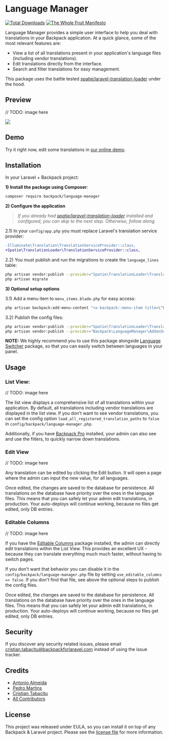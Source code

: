 # Language Manager

[![Total Downloads][ico-downloads]][link-downloads]
[![The Whole Fruit Manifesto](https://img.shields.io/badge/writing%20standard-the%20whole%20fruit-brightgreen)](https://github.com/the-whole-fruit/manifesto)

Language Manager provides a simple user interface to help you deal with translations in your Backpack application.
At a quick glance, some of the most relevant features are:

- View a list of all translations present in your application's language files (including vendor translations).
- Edit translations directly from the interface.
- Search and filter translations for easy management.

This package uses the battle tested [spatie/laravel-translation-loader](https://github.com/spatie/laravel-translation-loader) under the hood.

## Preview

// TODO: image here

![](https://user-images.githubusercontent.com/1032474/205863022-827f3248-a9f3-4d05-896f-5fa7a40227be.gif)


## Demo

Try it right now, edit some translations in [our online demo](https://demo.backpackforlaravel.com/admin/language-manager).  

## Installation

In your Laravel + Backpack project:

**1) Install the package using Composer**:

```bash
composer require backpack/language-manager
```

**2) Configure the application**

> _If you already had [spatie/laravel-translation-loader](https://github.com/spatie/laravel-translation-loader) installed and configured, you can skip to the next step. Otherwise, follow along._

2.1) In your `config/app.php` you must replace Laravel's translation service provider:

```diff
-Illuminate\Translation\TranslationServiceProvider::class,
+Spatie\TranslationLoader\TranslationServiceProvider::class,
```

2.2) You must publish and run the migrations to create the `language_lines` table:
```bash
php artisan vendor:publish --provider="Spatie\TranslationLoader\TranslationServiceProvider" --tag="migrations"
php artisan migrate
```

**3) Optional setup options**

3.1) Add a menu item to `menu_items.blade.php` for easy access:

```bash
php artisan backpack:add-menu-content "<x-backpack::menu-item title=\"Language Manager\" icon=\"la la-stream\" :link=\"backpack_url('language-manager')\" />"
```

3.2) Publish the config files:

```bash
php artisan vendor:publish --provider="Spatie\TranslationLoader\TranslationServiceProvider" --tag="config"
php artisan vendor:publish --provider="Backpack\LanguageManager\AddonServiceProvider" --tag="config"
```

**NOTE:** We highly recommend you to use this package alongside [Language Switcher](https://github.com/Laravel-Backpack/language-switcher) package, so that you can easily switch between languages in your panel.


## Usage

### List View:

// TODO: image here

The list view displays a comprehensive list of all translations within your application. By default, all translations including vendor translations are displayed in the list view. If you don't want to see vendor translations, you can set the config option `load_all_registered_translation_paths` to `false` in `config/backpack/language-manager.php`.

Additionally, if you have [Backpack Pro](https://backpackforlaravel.com/products/pro-for-unlimited-projects) installed, your admin can also see and use the filters, to quickly narrow down translations.

### Edit View

// TODO: image here

Any translation can be edited by clicking the Edit button. It will open a page where the admin can input the new value, for all languages. 

Once edited, the changes are saved to the database for persistence. All translations on the database have priority over the ones in the language files. This means that you can safely let your admin edit translations, in production. Your auto-deploys will continue working, because no files get edited, only DB entries.

### Editable Columns

// TODO: image here

If you have the [Editable Columns](https://backpackforlaravel.com/products/editable-columns) package installed, the admin can directly edit translations within the List View. This provides an excellent UX - because they can translate everything much much faster, without having to switch pages.

If you don't want that behavior you can disable it in the `config/backpack/language-manager.php` file by setting `use_editable_columns => false`. 
If you don't find that file, see above the optional steps to publish the config files.

Once edited, the changes are saved to the database for persistence. All translations on the database have priority over the ones in the language files. This means that you can safely let your admin edit translations, in production. Your auto-deploys will continue working, because no files get edited, only DB entries.

## Security

If you discover any security related issues, please email cristian.tabacitu@backpackforlaravel.com instead of using the issue tracker.

## Credits

- [Antonio Almeida](https://github.com/promatik)
- [Pedro Martins](https://github.com/pxpm)
- [Cristian Tabacitu](https://github.com/tabacitu)
- [All Contributors][link-contributors]

## License

This project was released under EULA, so you can install it on top of any Backpack & Laravel project. Please see the [license file](https://backpackforlaravel.com/products/calendar-operation/license.md) for more information. 

[ico-version]: https://img.shields.io/packagist/v/backpack/language-manager.svg?style=flat-square
[ico-downloads]: https://img.shields.io/packagist/dt/backpack/language-manager.svg?style=flat-square

[link-author]: https://github.com/laravel-backpack
[link-contributors]: ../../contributors
[link-downloads]: https://packagist.org/packages/backpack/language-manager
